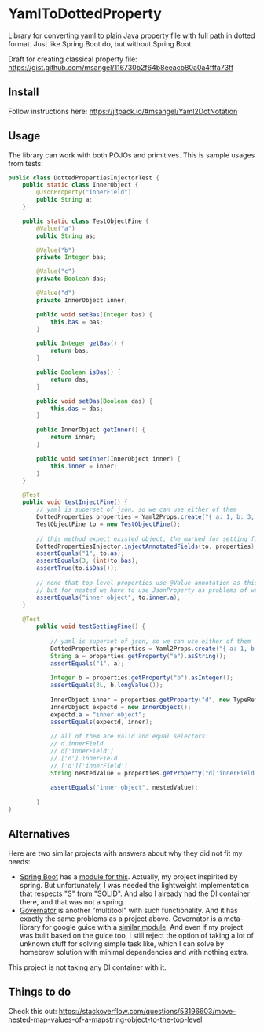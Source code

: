 # YamlToDottedProperty
Library for converting yaml to plain Java property file with full path in dotted format. Just like Spring Boot do, but without Spring Boot.


Draft for creating classical property file: https://gist.github.com/msangel/116730b2f64b8eeacb80a0a4fffa73ff

## Install
Follow instructions here: https://jitpack.io/#msangel/Yaml2DotNotation

## Usage
The library can work with both POJOs and primitives. 
This is sample usages from tests:
```java
public class DottedPropertiesInjectorTest {
    public static class InnerObject {
        @JsonProperty("innerField")
        public String a;
    }

    public static class TestObjectFine {
        @Value("a")
        public String as;

        @Value("b")
        private Integer bas;

        @Value("c")
        private Boolean das;

        @Value("d")
        private InnerObject inner;

        public void setBas(Integer bas) {
            this.bas = bas;
        }

        public Integer getBas() {
            return bas;
        }

        public Boolean isDas() {
            return das;
        }

        public void setDas(Boolean das) {
            this.das = das;
        }

        public InnerObject getInner() {
            return inner;
        }

        public void setInner(InnerObject inner) {
            this.inner = inner;
        }
    }

    @Test
    public void testInjectFine() {
        // yaml is superset of json, so we can use either of them
        DottedProperties properties = Yaml2Props.create("{ a: 1, b: 3, c: true, d: { innerField : 'inner object'}}");
        TestObjectFine to = new TestObjectFine();
        
        // this method expect existed object, the marked for setting fields must be accessible for that(not final and public/have setter )  
        DottedPropertiesInjector.injectAnnotatedFields(to, properties);
        assertEquals("1", to.as);
        assertEquals(3, (int)to.bas);
        assertTrue(to.isDas());
        
        // none that top-level properties use @Value annotation as this object is utilazed by our library
        // but for nested we have to use JsonProperty as problems of writing proper type for value is Jackson responsibility
        assertEquals("inner object", to.inner.a);
    }
    
    @Test
        public void testGettingFine() {
        
            // yaml is superset of json, so we can use either of them
            DottedProperties properties = Yaml2Props.create("{ a: 1, b: 3, c: true, d: { innerField : 'inner object'}}");
            String a = properties.getProperty("a").asString();
            assertEquals("1", a);
    
            Integer b = properties.getProperty("b").asInteger();
            assertEquals(3L, b.longValue());
    
            InnerObject inner = properties.getProperty("d", new TypeReference<InnerObject>() {}); // can be generics
            InnerObject expectd = new InnerObject();
            expectd.a = "inner object";
            assertEquals(expectd, inner);
    
            // all of them are valid and equal selectors:
            // d.innerField
            // d['innerField']
            // ['d'].innerField
            // ['d']['innerField']
            String nestedValue = properties.getProperty("d['innerField']", String.class); // value will be converted to needed type, if conversion is possible
    
            assertEquals("inner object", nestedValue);
    
        }
}
```

## Alternatives
Here are two similar projects with answers about why they did not fit my needs:
* [Spring Boot](https://github.com/spring-projects/spring-boot) has a [module for this](https://github.com/spring-projects/spring-boot/wiki/Spring-Boot-Configuration-Binding). Actually, my project inspirited by spring. But unfortunately, I was needed the lightweight implementation that respects "S" from "SOLID". And also I already had the DI container there, and that was not a spring. 
* [Governator](https://github.com/Netflix/governator) is another "multitool" with such functionality. And it has exactly the same problems as a project above. Governator is a meta-library for google guice with a [similar module](https://github.com/Netflix/governator/wiki/Configuration-Mapping). And even if my project was built based on the guice too, I still reject the option of taking a lot of unknown stuff for solving simple task like, which I can solve by homebrew solution with minimal dependencies and with nothing extra.

This project is not taking any DI container with it. 


## Things to do
Check this out: https://stackoverflow.com/questions/53196603/move-nested-map-values-of-a-mapstring-object-to-the-top-level
